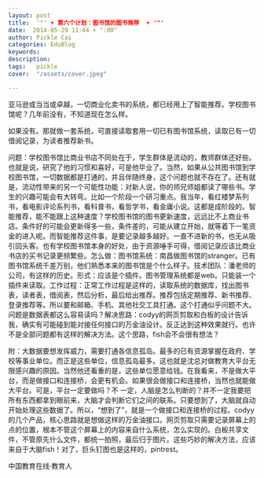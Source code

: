 ```yaml
---
layout: post  
title:  '"' + 第六个计划：图书馆的图书推荐  + '"'
date:  2014-05-29 11:44 + ":00" 
author: Pickle Cai  
categories: EduBlog  
keywords: 
description:   
tags:	pickle   
cover:  "/assets/cover.jpeg"  

---  
```

    
亚马逊或当当或卓越，一切商业化卖书的系统，都已经用上了智能推荐。学校图书馆呢？几年前没有，不知道现在怎么样。

如果没有。那就做一套系统，可直接读取套用一切已有图书馆系统，读取已有一切借阅记录，为读者推荐新书。

问题：学校图书馆比商业书店不同处在于，学生群体是流动的，教师群体还好些。也就是说，研究了他的习惯和喜好，可是他毕业了。当然，如果从公共图书馆到学校图书馆，一切数据都是打通的，并且伴随终身，这个问题也就不存在了。还有就是，流动性带来的另一个可能性功能：对新人说，你的师兄师姐都读了哪些书。学生的兴趣可能会有大转弯。比如一个阶段一个研习重点。我当年，看红楼梦系列书，看电影评论系列书，看科普书，看哲学书，看金庸小说。这都是成阶段的。智能推荐，能不能跟上这种速度？学校图书馆的图书更新速度，远远比不上商业书店。条件好的可能会更新得多一些，条件差的，可能从建立开始，就等着下一笔资金的进入呢。而智能推荐这件事，是要记录越多越好。一直不进新的书，也无从吸引回头客。也有学校图书馆本身的好处，由于资源唾手可得，借阅记录应该比商业书店的买书记录更频繁些。怎么做：图书馆系统：南昌做图书馆的stranger。已有图书馆系统千差万别，他们熟悉本来的图书馆是个什么样子。技术团队：潘老师的公司，有这样的历史。形式：应该是个插件。图书管理系统都是web。只能装一个插件来读取。工作过程：正常工作过程是这样的，读取系统的数据库，找出图书表，读者表，借阅表，然后分析，最后给出推荐。推荐包括定期推荐、新书推荐、登录推荐等。所以要和邮箱、手机、其他社交工具打通。这个打通似乎问题不大。问题是数据表都这么容易读吗？解决思路：codyy的网页剪取和白板的设计告诉我，确实有可能碰到能对接任何接口的万金油设计。反正达到这种效果就行。也许不是全部问题都有这样的解决方法。这个思路，fish会不会很有想法？

附：大数据要想发挥威力，需要打通各信息孤岛。最多的已有资源掌握在政府、学校等事业单位。而正是这些单位，信息孤岛最多。这也就是沈总对做教育大平台无限感兴趣的原因。当然他还看重的是，这些单位愿意给钱。在我看来，不是做大平台，而是做接口和连接桥，会更有机会。如果很会做接口和连接桥，当然也就能做大平台。可是，平台一定要做吗？不 一定，人脑是怎么判断的？并不一定我要把所有东西都拿到眼前来，大脑才会判断它们之间的联系。只要想到了，大脑就自动开始处理这些数据了。所以，“想到了”，就是一个做接口和连接桥的过程。codyy的几个产品，核心思路就是想做这样的万金油接口。网页剪取只需要记录屏幕上的点的位置，根本不管这个屏幕上的内容来自什么系统，怎么实现的。白板共享文件，不管原先什么文件，都统一拍照，最后归于图片。这些巧妙的解决方法，应该来自于大脑fish！对了，巨头钉图也是这样的，pintrest。

		    
 中国教育在线·教育人

